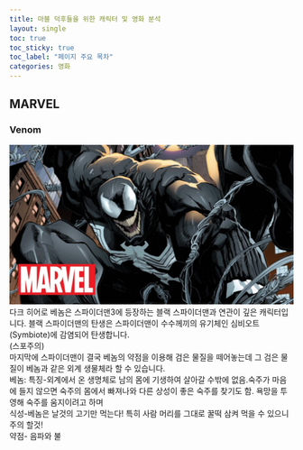 ```yaml
---
title: 마블 덕후들을 위한 캐릭터 및 영화 분석
layout: single
toc: true
toc_sticky: true
toc_label: "페이지 주요 목차"
categories: 영화
---
```


MARVEL
---

### Venom
![character-venom](/assets/images/character-venom.jpg)
<C-->
<br>다크 히어로 베놈은 스파이더맨3에 등장하는 블랙 스파이더맨과 연관이 깊은 캐릭터입니다. 블랙 스파이더맨의 탄생은 스파이더맨이 수수께끼의 유기체인 심비오트(Symbiote)에 감염되어 탄생합니다. 
<br>(스포주의)
<br>마지막에 스파이더맨이 결국 베놈의 약점을 이용해 검은 물질을 떼어놓는데 그 검은 물질이 베놈과 같은 외계 생물체라 할 수 있습니다. 
<br>베놈: 특징-외계에서 온 생명체로 남의 몸에 기생하여 살아갈 수밖에 없음.숙주가 마음에 들지 않으면 숙주의 몸에서 빠져나와 다른 상성이 좋은 숙주를 찾기도 함. 욕망을 투영해 숙주를 움지이려고 하며 
      <br>식성-베놈은 날것의 고기만 먹는다! 특히 사람 머리를 그대로 꿀떡 삼켜 먹을 수 있으니 주의 할것!
      <br>약점- 음파와 불 
